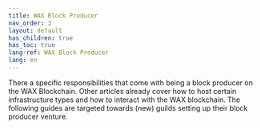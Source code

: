 ```yaml
---
title: WAX Block Producer
nav_order: 3
layout: default
has_children: true
has_toc: true
lang-ref: WAX Block Producer
lang: en
---
```

There a specific responsibilities that come with being a block producer on the WAX Blockchain. Other articles already cover how to host certain infrastructure types and how to interact with the WAX blockchain.
The following guides are targeted towards (new) guilds setting up their block producer venture.
